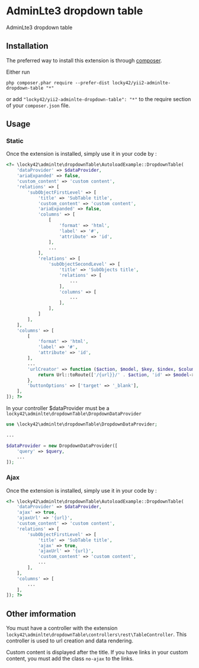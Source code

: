 AdminLte3 dropdown table
========================
AdminLte3 dropdown table

## Installation

The preferred way to install this extension is through [composer](http://getcomposer.org/download/).

Either run

```
php composer.phar require --prefer-dist locky42/yii2-adminlte-dropdown-table "*"
```

or add `"locky42/yii2-adminlte-dropdown-table": "*"` to the require section of your `composer.json` file.

## Usage

### Static

Once the extension is installed, simply use it in your code by  :

```php
<?= \locky42\adminlte\dropdownTable\AutoloadExample::DropdownTable(
    'dataProvider' => $dataProvider,
    'ariaExpanded' => false,
    'custom_content' => 'custom content',
    'relations' => [
        'subObjectFirstLevel' => [
            'title' => 'SubTable title',
            'custom_content' => 'custom content',
            'ariaExpanded' => false,
            'columns' => [
                [
                    'format' => 'html',
                    'label' => '#',
                    'attribute' => 'id',
                ],
                ...
            ],
            'relations' => [
                'subObjectSecondLevel' => [
                    'title' => 'SubObjects title',
                    'relations' => [
                        ...
                    ],
                    'columns' => [
                        ...
                    ],
                ],
            ]
        ],
    ],
    'columns' => [
        [
            'format' => 'html',
            'label' => '#',
            'attribute' => 'id',
        ],
        ...
        'urlCreator' => function ($action, $model, $key, $index, $column) {
            return Url::toRoute(['/{url}}/' . $action, 'id' => $model->id]);
        },
        'buttonOptions' => ['target' => '_blank'],
    ],
]); ?>
```

In your controller $dataProvider must be a `locky42\adminlte\dropdownTable\DropdownDataProvider`
```php
use \locky42\adminlte\dropdownTable\DropdownDataProvider;

...

$dataProvider = new DropdownDataProvider([
    'query' => $query,
    ...
]);
```

### Ajax

Once the extension is installed, simply use it in your code by  :

```php
<?= \locky42\adminlte\dropdownTable\AutoloadExample::DropdownTable(
    'dataProvider' => $dataProvider,
    'ajax' => true,
    'ajaxUrl' => '{url}',
    'custom_content' => 'custom content',
    'relations' => [
        'subObjectFirstLevel' => [
            'title' => 'SubTable title',
            'ajax' => true,
            'ajaxUrl' => '{url}',
            'custom_content' => 'custom content',
            ...
        ],
    ],
    'columns' => [
        ...
    ],
]); ?>
```

## Other imformation

You must have a controller with the extension `locky42\adminlte\dropdownTable\controllers\rest\TableController`.
This controller is used to url creation and data rendering.

Custom content is displayed after the title.
If you have links in your custom content, you must add the class `no-ajax` to the links.
